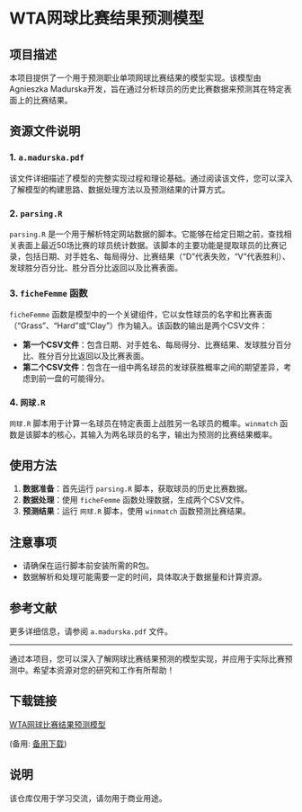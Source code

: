 # WTA网球比赛结果预测模型

## 项目描述

本项目提供了一个用于预测职业单项网球比赛结果的模型实现。该模型由Agnieszka Madurska开发，旨在通过分析球员的历史比赛数据来预测其在特定表面上的比赛结果。

## 资源文件说明

### 1. `a.madurska.pdf`

该文件详细描述了模型的完整实现过程和理论基础。通过阅读该文件，您可以深入了解模型的构建思路、数据处理方法以及预测结果的计算方式。

### 2. `parsing.R`

`parsing.R` 是一个用于解析特定网站数据的脚本。它能够在给定日期之前，查找相关表面上最近50场比赛的球员统计数据。该脚本的主要功能是提取球员的比赛记录，包括日期、对手姓名、每局得分、比赛结果（“D”代表失败，“V”代表胜利）、发球胜分百分比、胜分百分比返回以及比赛表面。

### 3. `ficheFemme` 函数

`ficheFemme` 函数是模型中的一个关键组件，它以女性球员的名字和比赛表面（“Grass”、“Hard”或“Clay”）作为输入。该函数的输出是两个CSV文件：

- **第一个CSV文件**：包含日期、对手姓名、每局得分、比赛结果、发球胜分百分比、胜分百分比返回以及比赛表面。
- **第二个CSV文件**：包含在一组中两名球员的发球获胜概率之间的期望差异，考虑到前一盘的可能得分。

### 4. `网球.R`

`网球.R` 脚本用于计算一名球员在特定表面上战胜另一名球员的概率。`winmatch` 函数是该脚本的核心，其输入为两名球员的名字，输出为预测的比赛结果概率。

## 使用方法

1. **数据准备**：首先运行 `parsing.R` 脚本，获取球员的历史比赛数据。
2. **数据处理**：使用 `ficheFemme` 函数处理数据，生成两个CSV文件。
3. **预测结果**：运行 `网球.R` 脚本，使用 `winmatch` 函数预测比赛结果。

## 注意事项

- 请确保在运行脚本前安装所需的R包。
- 数据解析和处理可能需要一定的时间，具体取决于数据量和计算资源。

## 参考文献

更多详细信息，请参阅 `a.madurska.pdf` 文件。

---

通过本项目，您可以深入了解网球比赛结果预测的模型实现，并应用于实际比赛预测中。希望本资源对您的研究和工作有所帮助！

## 下载链接
[WTA网球比赛结果预测模型](https://pan.quark.cn/s/cc3bff086aa1) 

(备用: [备用下载](https://pan.baidu.com/s/12JIg_xw7q_sHz1Mas7l8eg?pwd=1234))

## 说明

该仓库仅用于学习交流，请勿用于商业用途。
